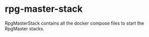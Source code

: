 # rpg-master-stack

RpgMasterStack contains all the docker compose files to start the RpgMaster
stacks.
